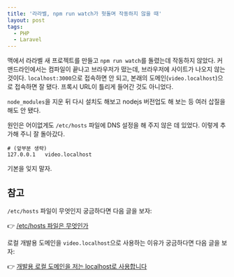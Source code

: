 ```yaml
---
title: '라라벨, npm run watch가 헛돌며 작동하지 않을 때'
layout: post
tags: 
  - PHP
  - Laravel
---
```


맥에서 라라벨 새 프로젝트를 만들고 `npm run watch`를 돌렸는데 작동하지 않았다. 커맨드라인에서는 컴파일이 끝나고 브라우저가 떴는데, 브라우저에 사이트가 나오지 않는 것이다. `localhost:3000`으로 접속하면 안 되고, 본래의 도메인(`video.localhost`)으로 접속하면 잘 됐다. 프록시 URL이 틀리게 들어간 것도 아니었다. 

`node_modules`을 지운 뒤 다시 설치도 해보고 nodejs 버전업도 해 보는 등 여러 삽질을 해도 안 됐다.

원인은 어이없게도 `/etc/hosts` 파일에 DNS 설정을 해 주지 않은 데 있었다. 이렇게 추가해 주니 잘 돌아갔다.

```
# (앞부분 생략)
127.0.0.1	video.localhost
```

기본을 잊지 말자.


## 참고

`/etc/hosts` 파일이 무엇인지 궁금하다면 다음 글을 보자:

👉 [/etc/hosts 파일은 무엇인가](https://mytory.net/2020/12/06/etc-hosts.html)

로컬 개발용 도메인을 `video.localhost`으로 사용하는 이유가 궁금하다면 다음 글을 보자:

👉 [개발용 로컬 도메인을 저는 localhost로 사용합니다](https://mytory.net/2020/12/05/which-domain-for-local-development.html)
